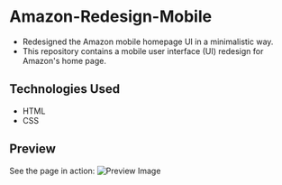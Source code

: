 # Amazon-Redesign-Mobile
- Redesigned the Amazon mobile homepage UI in a minimalistic way.
- This repository contains a mobile user interface (UI) redesign for Amazon's home page.

## Technologies Used

- HTML
- CSS

## Preview
See the page in action:
![Preview Image]([preview.png]([https://user-images.githubusercontent.com/71772240/271180476-32507ce0-7dc4-4c9d-a2ef-84f22852483d.gif)https://user-images.githubusercontent.com/71772240/271180476-32507ce0-7dc4-4c9d-a2ef-84f22852483d.gif](https://github.com/sanjay-munde/Amazon-Redesign-Mobile/commit/f4c9570ed1895653cfd3c1c1025afcbeb85ca62e#commitcomment-128582543)https://github.com/sanjay-munde/Amazon-Redesign-Mobile/commit/f4c9570ed1895653cfd3c1c1025afcbeb85ca62e#commitcomment-128582543)
